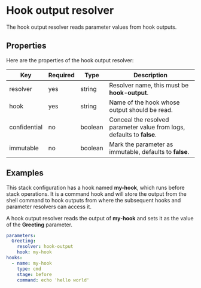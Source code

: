 # Hook output resolver

The hook output resolver reads parameter values from hook outputs.

## Properties

Here are the properties of the hook output resolver:

| Key | Required | Type | Description |
| --- | -------- | ---- | ----------- |
| resolver | yes | string | Resolver name, this must be **hook-output**. |
| hook | yes | string | Name of the hook whose output should be read. |
| confidential | no | boolean | Conceal the resolved parameter value from logs, defaults to **false**. |
| immutable | no | boolean | Mark the parameter as immutable, defaults to **false**. |

## Examples

This stack configuration has a hook named **my-hook**, which runs before stack operations. It is a command hook and will store the output from the shell command to hook outputs from where the subsequent hooks and parameter resolvers can access it.

A hook output resolver reads the output of **my-hook** and sets it as the value of the **Greeting** parameter.

```yaml
parameters:
  Greeting:
    resolver: hook-output
    hook: my-hook
hooks:
  - name: my-hook
    type: cmd
    stage: before
    command: echo 'hello world'
```
